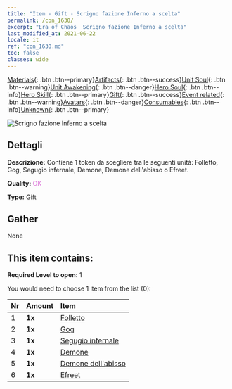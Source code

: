 ```yaml
---
title: "Item - Gift - Scrigno fazione Inferno a scelta"
permalink: /con_1630/
excerpt: "Era of Chaos  Scrigno fazione Inferno a scelta"
last_modified_at: 2021-06-22
locale: it
ref: "con_1630.md"
toc: false
classes: wide
---
```

 [Materials](/ItemsIT/){: .btn .btn--primary}[Artifacts](/ItemsIT/Artifacts/){: .btn .btn--success}[Unit Soul](/ItemsIT/UnitSoul/){: .btn .btn--warning}[Unit Awakening](/ItemsIT/UnitAwakening/){: .btn .btn--danger}[Hero Soul](/ItemsIT/HeroSoul/){: .btn .btn--info}[Hero Skill](/ItemsIT/HeroSkill/){: .btn .btn--primary}[Gift](/ItemsIT/Gift/){: .btn .btn--success}[Event related](/ItemsIT/Events/){: .btn .btn--warning}[Avatars](/ItemsIT/Avatars/){: .btn .btn--danger}[Consumables](/ItemsIT/Consumables/){: .btn .btn--info}[Unknown](/ItemsIT/Unknown/){: .btn .btn--primary}

 ![Scrigno fazione Inferno a scelta](/images/t/i_907246.png)

## Dettagli
 **Descrizione:** Contiene 1 token da scegliere tra le seguenti unità: Folletto, Gog, Segugio infernale, Demone, Demone dell'abisso o Efreet.

 **Quality:** <span style="color: #DA70D6">OK</span>

 **Type:** Gift

## Gather

  None

## This item contains:

 **Required Level to open:** 1

 You would need to choose 1 item from the list (0):

  | Nr | Amount |     Item    |
  |:---|:-------|:------------|
  | 1 |  **1x** | [Folletto](/ItemsIT/unt_226/) |  | 
  | 2 |  **1x** | [Gog](/ItemsIT/unt_227/) |  | 
  | 3 |  **1x** | [Segugio infernale](/ItemsIT/unt_228/) |  | 
  | 4 |  **1x** | [Demone](/ItemsIT/unt_229/) |  | 
  | 5 |  **1x** | [Demone dell'abisso](/ItemsIT/unt_230/) |  | 
  | 6 |  **1x** | [Efreet](/ItemsIT/unt_231/) |  | 
